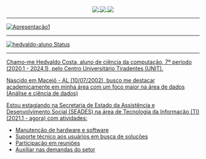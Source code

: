 <p align="center">
  <a href="https://instagram.com/hedvaldo_costa/">
    <img
      align="center"
      src="https://img.shields.io/badge/Instagram-1C1C1C?style=for-the-badge&logo=instagram&logoColor=00FFFF"
    />
  </a>
  <a href="https://www.linkedin.com/in/hedvaldo-costa-77b012205/">
    <img
         align="center"
         src="https://img.shields.io/badge/LinkedIn-1C1C1C?style=for-the-badge&logo=linkedin&logoColor=00FFFF"
  </a>
  <a href="mailto:hedvaldocostaV.O@hotmail.com">
    <img
         align="center"
         src="https://img.shields.io/badge/Outlook-1C1C1C?style=for-the-badge&logo=Gmail&logoColor=00FFFF"
  </a>
</p>
    
---

![Apresentação1](https://user-images.githubusercontent.com/113546603/218229545-e9a569d6-93e3-4f82-b311-4cbb003aa738.jpg)

---

![hedvaldo-aluno Status](https://github-readme-stats.vercel.app/api?username=hedvaldo-aluno&show_icons=true&theme=algolia)

---

Chamo-me Hedvaldo Costa, aluno de ciência da computação, 7º período (2020.1 - 2024.1), pelo Centro Universitário Tiradentes (UNIT).

Nascido em Maceió - AL (10/07/2002), busco me destacar academicamente em minha área com um foco maior na área de dados (Análise e ciência de dados)

Estou estagiando na Secretaria de Estado da Assistência e Desenvolvimento Social (SEADES) na área de Tecnologia da Informação (TI) (2021.1 - agora) com atividades:
- Manutenção de hardware e software
- Suporte técnico aos usuários em busca de soluções
- Participação em reuniões
- Auxiliar nas demandas do setor
